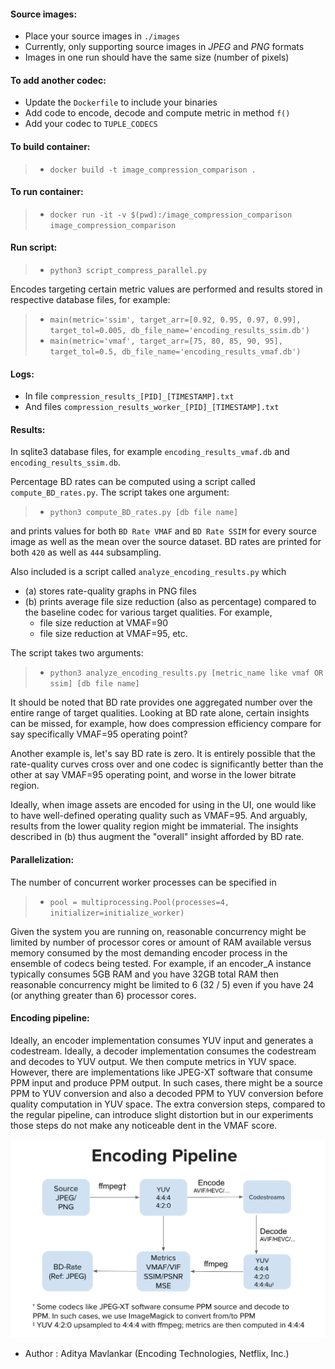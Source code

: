 #### Source images:
- Place your source images in `./images`
- Currently, only supporting source images in *JPEG* and *PNG* formats
- Images in one run should have the same size (number of pixels)

#### To add another codec:
- Update the `Dockerfile` to include your binaries
- Add code to encode, decode and compute metric in method `f()`
- Add your codec to `TUPLE_CODECS`

#### To build container:
> - `docker build -t image_compression_comparison .`

#### To run container:
> - `docker run -it -v $(pwd):/image_compression_comparison image_compression_comparison`

#### Run script:
> - `python3 script_compress_parallel.py`

Encodes targeting certain metric values are performed and results stored in respective database files, for example:
> - `main(metric='ssim', target_arr=[0.92, 0.95, 0.97, 0.99], target_tol=0.005, db_file_name='encoding_results_ssim.db')`
> - `main(metric='vmaf', target_arr=[75, 80, 85, 90, 95], target_tol=0.5, db_file_name='encoding_results_vmaf.db')`

#### Logs:
- In file `compression_results_[PID]_[TIMESTAMP].txt`
- And files `compression_results_worker_[PID]_[TIMESTAMP].txt`

#### Results:
In sqlite3 database files, for example `encoding_results_vmaf.db` and `encoding_results_ssim.db`.

Percentage BD rates can be computed using a script called `compute_BD_rates.py`. The script takes one argument:
> - `python3 compute_BD_rates.py [db file name]`

and prints values for both `BD Rate VMAF` and `BD Rate SSIM` for every source image as well as the mean over the source dataset. BD rates are printed for both `420` as well as `444` subsampling. 

Also included is a script called `analyze_encoding_results.py` which 
- (a) stores rate-quality graphs in PNG files
- (b) prints average file size reduction (also as percentage) compared to the baseline codec for various target qualities. For example,
    * file size reduction at VMAF=90
    * file size reduction at VMAF=95, etc. 

The script takes two arguments:
> - `python3 analyze_encoding_results.py [metric_name like vmaf OR ssim] [db file name]`

It should be noted that BD rate provides one aggregated number over the entire range of target qualities. 
Looking at BD rate alone, certain insights can be missed, for example, how does compression efficiency compare for say specifically VMAF=95 operating point? 

Another example is, let's say BD rate is zero. It is entirely possible that the rate-quality curves cross over and one codec is significantly better than the other at say VMAF=95 operating point, and worse in the lower bitrate region.

Ideally, when image assets are encoded for using in the UI, one would like to have well-defined operating quality such as VMAF=95. And arguably, results from the lower quality region might be immaterial. The insights described in (b) thus augment the "overall" insight afforded by BD rate.


#### Parallelization:
The number of concurrent worker processes can be specified in
> - `pool = multiprocessing.Pool(processes=4, initializer=initialize_worker)`

Given the system you are running on, reasonable concurrency might be limited by number of processor cores or amount of RAM available versus memory consumed by the most demanding encoder process in the ensemble of codecs being tested. For example, if an encoder_A instance typically consumes 5GB RAM and you have 32GB total RAM then reasonable concurrency might be limited to 6 (32 / 5) even if you have 24 (or anything greater than 6) processor cores.

#### Encoding pipeline:
Ideally, an encoder implementation consumes YUV input and generates a codestream. Ideally, a decoder implementation consumes the codestream and decodes to YUV output. We then compute metrics in YUV space. However, there are implementations like JPEG-XT software that consume PPM input and produce PPM output. In such cases, there might be a source PPM to YUV conversion and also a decoded PPM to YUV conversion before quality computation in YUV space. The extra conversion steps, compared to the regular pipeline, can introduce slight distortion but in our experiments those steps do not make any noticeable dent in the VMAF score.

![Encoding pipeline](graphics/pipeline.png)


- Author : Aditya Mavlankar (Encoding Technologies, Netflix, Inc.)
